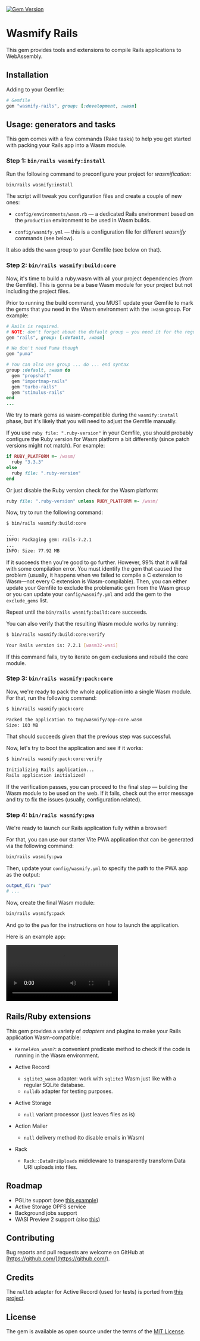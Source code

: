 [![Gem Version](https://badge.fury.io/rb/wasmify-rails.svg)](https://rubygems.org/gems/wasmify-rails)

# Wasmify Rails

This gem provides tools and extensions to compile Rails applications to WebAssembly.

## Installation

Adding to your Gemfile:

```ruby
# Gemfile
gem "wasmify-rails", group: [:development, :wasm]
```

## Usage: generators and tasks

This gem comes with a few commands (Rake tasks) to help you get started with packing your Rails app into a Wasm module.

### Step 1: `bin/rails wasmify:install`

Run the following command to preconfigure your project for _wasmification_:

```sh
bin/rails wasmify:install
```

The script will tweak you configuration files and create a couple of new ones:

- `config/environments/wasm.rb` — a dedicated Rails environment based on the `production` environment to be used in Wasm builds.

- `config/wasmify.yml` — this is a configuration file for different _wasmify_ commands (see below).

It also adds the `wasm` group to your Gemfile (see below on that).

### Step 2: `bin/rails wasmify:build:core`

Now, it's time to build a ruby.wasm with all your project dependencies (from the Gemfile). This is gonna be a base Wasm module
for your project but not including the project files.

Prior to running the build command, you MUST update your Gemfile to mark the gems that you need in the Wasm environment
with the `:wasm` group. For example:

```ruby
# Rails is required.
# NOTE: don't forget about the default group — you need it for the regular Rails environments.
gem "rails", group: [:default, :wasm]

# We don't need Puma though
gem "puma"

# You can also use group ... do ... end syntax
group :default, :wasm do
  gem "propshaft"
  gem "importmap-rails"
  gem "turbo-rails"
  gem "stimulus-rails"
end
...
```

We try to mark gems as wasm-compatible during the `wasmify:install` phase, but it's likely that you will need to adjust the Gemfile manually.

If you use `ruby file: ".ruby-version"` in your Gemfile, you should probably configure the Ruby version for Wasm platform
a bit differently (since patch versions might not match). For example:

```ruby
if RUBY_PLATFORM =~ /wasm/
  ruby "3.3.3"
else
  ruby file: ".ruby-version"
end
```

Or just disable the Ruby version check for the Wasm platform:

```ruby
ruby file: ".ruby-version" unless RUBY_PLATFORM =~ /wasm/
```

Now, try to run the following command:

```sh
$ bin/rails wasmify:build:core

...
INFO: Packaging gem: rails-7.2.1
...
INFO: Size: 77.92 MB
```

If it succeeds then you're good to go further. However, 99% that it will fail with some compilation error.
You must identify the gem that caused the problem (usually, it happens when we failed to compile a C extension to Wasm—not every C extension is Wasm-compilable).
Then, you can either update your Gemfile to exclude the problematic gem from the Wasm group or you can update your `config/wasmify.yml` and
add the gem to the `exclude_gems` list.

Repeat until the `bin/rails wasmify:build:core` succeeds.

You can also verify that the resulting Wasm module works by running:

```sh
$ bin/rails wasmify:build:core:verify

Your Rails version is: 7.2.1 [wasm32-wasi]
```

If this command fails, try to iterate on gem exclusions and rebuild the core module.

### Step 3: `bin/rails wasmify:pack:core`

Now, we're ready to pack the whole application into a single Wasm module.
For that, run the following command:

```sh
$ bin/rails wasmify:pack:core

Packed the application to tmp/wasmify/app-core.wasm
Size: 103 MB
```

That should succeeds given that the previous step was successful.

Now, let's try to boot the application and see if it works:

```sh
$ bin/rails wasmify:pack:core:verify

Initializing Rails application...
Rails application initialized!
```

If the verification passes, you can proceed to the final step — building the Wasm module to be used on the web.
If it fails, check out the error message and try to fix the issues (usually, configuration related).

### Step 4: `bin/rails wasmify:pwa`

We're ready to launch our Rails application fully within a browser!

For that, you can use our starter Vite PWA application that can be generated via the following command:

```sh
bin/rails wasmify:pwa
```

Then, update your `config/wasmify.yml` to specify the path to the PWA app as the output:

```yml
output_dir: "pwa"
# ...
```

Now, create the final Wasm module:

```sh
bin/rails wasmify:pack
```

And go to the `pwa` for the instructions on how to launch the application.

Here is an example app:

<video src="https://github.com/user-attachments/assets/34e54379-5f3e-42eb-a4fa-96c9aaa91869"></video>

## Rails/Ruby extensions

This gem provides a variety of _adapters_ and plugins to make your Rails application Wasm-compatible:

- `Kernel#on_wasm?`: a convenient predicate method to check if the code is running in the Wasm environment.

- Active Record

  - `sqlite3_wasm` adapter: work with `sqlite3` Wasm just like with a regular SQLite database.
  - `nulldb` adapter for testing purposes.

- Active Storage

  - `null` variant processor (just leaves files as is)

- Action Mailer

  - `null` delivery method (to disable emails in Wasm)

- Rack

  - `Rack::DataUriUploads` middleware to transparently transform Data URI uploads into files.

## Roadmap

- PGLite support (see [this example](https://github.com/kateinoigakukun/mastodon/blob/fff2e4a626a20a616c546ddf4f91766abaf1133a/pwa/dist/pglite.rb#L1))
- Active Storage OPFS service
- Background jobs support
- WASI Preview 2 support (also [this](https://github.com/kateinoigakukun/mastodon/tree/katei/wasmify))

## Contributing

Bug reports and pull requests are welcome on GitHub at [https://github.com/](https://github.com/).

## Credits

The `nulldb` adapter for Active Record (used for tests) is ported from [this project](https://github.com/nulldb/nulldb).

## License

The gem is available as open source under the terms of the [MIT License](http://opensource.org/licenses/MIT).
